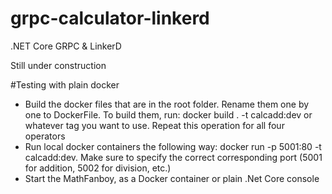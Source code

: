 # grpc-calculator-linkerd
 .NET Core GRPC & LinkerD

Still under construction

#Testing with plain docker
* Build the docker files that are in the root folder. Rename them one by one to DockerFile. To build them, run: docker build . -t calcadd:dev or whatever tag you want to use. Repeat this operation for all four operators
* Run local docker containers the following way: docker run -p 5001:80 -t calcadd:dev. Make sure to specify the correct corresponding port (5001 for addition, 5002 for division, etc.)
* Start the MathFanboy, as a Docker container or plain .Net Core console
